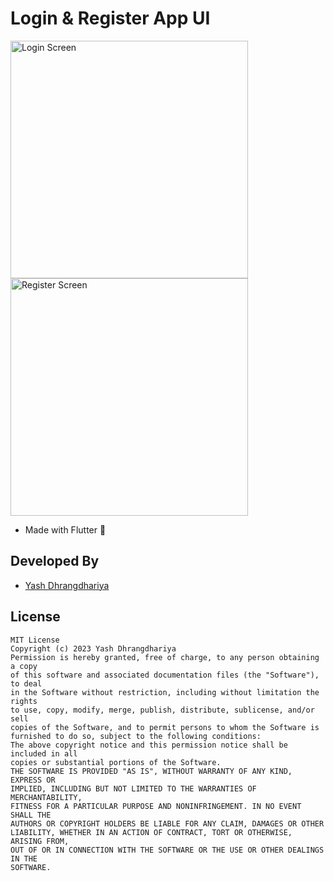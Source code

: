 # Login & Register App UI

<img width="380" alt="Login Screen" src="https://github.com/dhyash-simform/login_and_register_app/assets/124861711/b7964622-0766-4629-a16c-f710d6803e2c">
<img width="380" alt="Register Screen" src="https://github.com/dhyash-simform/login_and_register_app/assets/124861711/91a585b2-f0cc-4857-aa22-290df5dbbe3e">

- Made with Flutter 💙


## Developed By

- [Yash Dhrangdhariya](https://github.com/dhyash-simform)

## License

```text
MIT License
Copyright (c) 2023 Yash Dhrangdhariya
Permission is hereby granted, free of charge, to any person obtaining a copy
of this software and associated documentation files (the "Software"), to deal
in the Software without restriction, including without limitation the rights
to use, copy, modify, merge, publish, distribute, sublicense, and/or sell
copies of the Software, and to permit persons to whom the Software is
furnished to do so, subject to the following conditions:
The above copyright notice and this permission notice shall be included in all
copies or substantial portions of the Software.
THE SOFTWARE IS PROVIDED "AS IS", WITHOUT WARRANTY OF ANY KIND, EXPRESS OR
IMPLIED, INCLUDING BUT NOT LIMITED TO THE WARRANTIES OF MERCHANTABILITY,
FITNESS FOR A PARTICULAR PURPOSE AND NONINFRINGEMENT. IN NO EVENT SHALL THE
AUTHORS OR COPYRIGHT HOLDERS BE LIABLE FOR ANY CLAIM, DAMAGES OR OTHER
LIABILITY, WHETHER IN AN ACTION OF CONTRACT, TORT OR OTHERWISE, ARISING FROM,
OUT OF OR IN CONNECTION WITH THE SOFTWARE OR THE USE OR OTHER DEALINGS IN THE
SOFTWARE.
```
